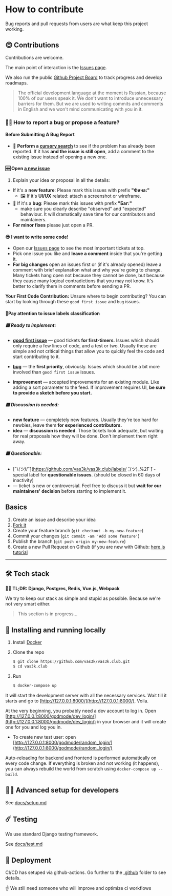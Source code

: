 # How to contribute

Bug reports and pull requests from users are what keep this project working.

## 😍 Contributions

Contributions are welcome.  

The main point of interaction is the [Issues page](https://github.com/vas3k/vas3k.club/issues).

We also run the public [Github Project Board](https://github.com/vas3k/vas3k.club/projects/3) to track progress and develop roadmaps.

> The official development language at the moment is Russian, because 100% of our users speak it. We don't want to introduce unnecessary barriers for them. But we are used to writing commits and comments in English and we won't mind communicating with you in it.



### 🙋‍♂️ How to report a bug or propose a feature?

#### Before Submitting A Bug Report

*  :mag_right: **Perform a [cursory search](https://github.com/vas3k/vas3k.club/issues)** to see if the problem has already been reported. If it has **and the issue is still open**, add a comment to the existing issue instead of opening a new one.

  

#### 🆕 Open [a new issue](https://github.com/vas3k/vas3k.club/issues/new)

1. Explain your idea or proposal in all the details:

- If it's a **new feature**: Please mark this issues with prefix **"Фича:"**
  - 🖼 If it's **UI/UX** related: attach a screenshot or wireframe.
- 🐞 If it's a **bug**: Please mark this issues with prefix **"Баг:"**
  - make sure you clearly describe "observed" and "expected" behaviour. It will dramatically save time for our contributors and maintainers. 
- **For minor fixes** please just open a PR.



#### 😎 I want to write some code!

- Open our [Issues page](https://github.com/vas3k/vas3k.club/issues) to see the most important tickets at top. 
- Pick one issue you like and **leave a comment** inside that you're getting it.
- **For big changes** open an issues first or (if it's already opened) leave a comment with brief explanation what and why you're going to change. Many tickets hang open not because they cannot be done, but because they cause many logical contradictions that you may not know. It's better to clarify them in comments before sending a PR.

**Your First Code Contribution:** Unsure where to begin contributing? You can start by looking through these `good first issue` and `bug` issues.

#### 🚦Pay attention to issue labels classification

##### 🟩 Ready to implement:

- **[good first issue](https://github.com/vas3k/vas3k.club/issues?q=is%3Aissue+is%3Aopen+label%3A%22good+first+issue%22+sort%3Acomments-desc)** — good tickets **for first-timers**. Issues which should only require a few lines of code, and a test or two. Usually these are simple and not critical things that allow you to quickly feel the code and start contributing to it.

- [**bug**](https://github.com/vas3k/vas3k.club/issues?q=is%3Aissue+is%3Aopen+sort%3Acomments-desc+label%3Abug) — the **first priority**, obviously. Issues which should be a bit more involved than `good first issue` issues.
- **improvement** — accepted improvements for an existing module. Like adding a sort parameter to the feed. If improvement requires UI, **be sure to provide a sketch before you start.**

##### 🟨 Discussion is needed:

- **new feature** —  completely new features. Usually they're too hard for newbies, leave them **for experienced contributors.** 
- **idea** — **discussion is needed**. Those tickets look adequate, but waiting for real proposals how they will be done. Don't implement them right away.

##### 🟥 Questionable:

- [¯\\_(ツ)_/¯](https://github.com/vas3k/vas3k.club/labels/ ̄\_(ツ)_%2F ̄) - special label for **questionable issues**. (should be closed in 60 days of inactivity)
- **<no label>** — ticket is new or controversial. Feel free to discuss it but **wait for our maintainers' decision** before starting to implement it.

## Basics

1. Create an issue and describe your idea
2. [Fork it](https://github.com/vas3k/vas3k.club/fork)
3. Create your feature branch (`git checkout -b my-new-feature`)
4. Commit your changes (`git commit -am 'Add some feature'`)
5. Publish the branch (`git push origin my-new-feature`)
6. Create a new Pull Request on Github (if you are new with Github: [here is tutorial](https://guides.github.com/activities/hello-world/)

---

## 🛠 Tech stack

👨‍💻 **TL;DR: Django, Postgres, Redis, Vue.js, Webpack**

We try to keep our stack as simple and stupid as possible. Because we're not very smart either.

> This section is in progress...

## 🔮 Installing and running locally

1. Install [Docker](https://www.docker.com/get-started)

2. Clone the repo

   ```sh
   $ git clone https://github.com/vas3k/vas3k.club.git
   $ cd vas3k.club
   ```

3. Run

   ```sh
   $ docker-compose up
   ```

It will start the development server with all the necessary services. Wait till it starts and go to [http://127.0.0.1:8000/](http://127.0.0.1:8000/). Voila.

At the very beginning, you probably need a dev account to log in. Open [http://127.0.0.1:8000/godmode/dev_login/](http://127.0.0.1:8000/godmode/dev_login/) in your browser and it will create one for you and log you in.

- To create new test user: open [http://127.0.0.1:8000/godmode/random_login/](http://127.0.0.1:8000/godmode/random_login/)

Auto-reloading for backend and frontend is performed automatically on every code change. If everything is broken and not working (it happens), you can always rebuild the world from scratch using `docker-compose up --build`.

## 🧑‍💻 Advanced setup for developers

See [docs/setup.md](docs/setup.md)

## ☄️ Testing

We use standard Django testing framework.

See [docs/test.md](docs/test.md)

## 🚢 Deployment

CI/CD has setuped via github-actions. Go further to the [.github](.github/) folder to see details.

:point_up: We still need someone who will improve and optimize ci workflows
